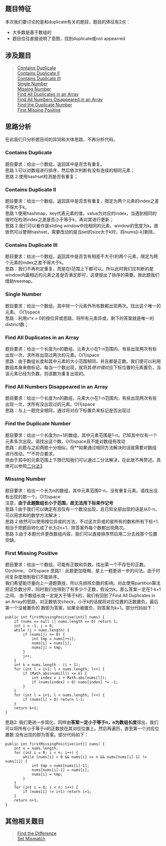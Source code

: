 ## 题目特征
本次我们要讨论的是和duplicate有关的题目，题目的体征有2点：
+ 大多数是基于数组的
+ 题目往往直接说明了意图，找到duplicate或not appearred

## 涉及题目
> [Contains Duplicate](https://leetcode.com/problems/contains-duplicate/tabs/description)  
> [Contains Duplicate II](https://leetcode.com/problems/contains-duplicate-ii/tabs/description)  
> [Contains Duplicate III](https://leetcode.com/problems/contains-duplicate-iii/tabs/description)  
> [Single Number](https://leetcode.com/problems/single-number/tabs/description)  
> [Missing Number](https://leetcode.com/problems/missing-number/tabs/description)  
> [Find All Duplicates in an Array](https://leetcode.com/problems/find-all-duplicates-in-an-array/tabs/description)  
> [Find All Numbers Disappeared in an Array](https://leetcode.com/problems/find-all-numbers-disappeared-in-an-array/tabs/description)  
> [Find the Duplicate Number](https://leetcode.com/problems/find-the-duplicate-number/tabs/description)  
> [First Missing Positive](https://leetcode.com/problems/first-missing-positive/tabs/description)  

## 思路分析
在此我们只分析题目间的异同和大体思路，不再分析代码。

### Contains Duplicate
题目要求：给出一个数组，返回其中是否含有重复。  
思路 1.可以对数组进行排序，然后依次判断有没有连续的相同元素；  
思路 2.使用hashset检测是否有重复；

### Contains Duplicate II
题目要求：给出一个数组，返回其中是否含有重复，限定为两个元素的index之差不得大于k。  
思路 1.使用hashmap，key代表元素的值，value为对应的index，当遇到相同的值时在检测index之差是否小于等于k，再对其进行更新；  
思路 2.我们可以看作是sliding window中找相同的元素，window的宽度为k。故依然可以使用hashset，需要改动的是当set的size大于k时，将nums[i-k]剔除。


### Contains Duplicate III
题目要求：给出一个数组，返回其中是否含有相差不大于t的两个元素，限定为两个元素的index之差不得大于k。  
思路：我们不再判定重复，而是在t范围上下都可以。所以此时我们应判断的是window内最相近的元素之差是否满足即可，这便提出了排序的需要。故此题我们借助treemap。

### Single Number
题目要求：给出一个数组，其中除一个元素外所有数都出现两次。找出这个唯一的元素。 O(1)space  
思路：利用x^x = 0的按位异或思路，将所有元素异或，剩下的答案就是唯一的distinct数；  

### Find All Duplicates in an Array
题目要求：给出一个长度为n的数组，元素大小在1-n范围内，有些出现两次有些出现一次，求所有出现过两次的元素。O(1)space  
思路：由于数组长度和其中元素的大小范围相同，并且都是正数。我们便可以利用数组本身来做标记。每当一个数出现，就将其*绝对值*对应下标位置的元素置负，当该元素已经为负数，则该数为重复出现的。

### Find All Numbers Disappeared in an Array
题目要求：给出一个长度为n的数组，元素大小在1-n范围内，有些出现两次有些出现一次，求所有没出现过的元素。O(1)space  
思路：与上一题完全相同，通过将对应下标置负来标记是否出现过

### Find the Duplicate Number
题目要求：给出一个长度为n+1的数组，其中元素范围是1-n。已知其中仅有一个元素多次出现。请找出这个数。O(1)space且不能对数组有改动  
思路：此题与之前两题十分相似，但**如果通过相同方法解决的话就需要对数组进行改动。**不符合要求。  
但由于其中的元素范围上下限已知我们可以通过二分法解决，在此就不再赘述。具体可以参照[二分法3](https://github.com/zhaoxy136/LeetCode/blob/master/Summary%20and%20Tricky%20tips/Binary%20Search%20(3).md)

### Missing Number
题目要求：给出一个长为n的数组，其中元素范围0-n，没有重复元素。请找出没有出现的那一个。O(1)space  
注意，**由于此题数组长小于范围，故无法用下标来作记号**  
思路 1.由于我们可以确定有且仅有一个数没出现，且已知全部出现的话是从0-n，可以用求和的数学方法解决；  
思路 2.依然可以使用按位异或的方法，不过这次异或的是所有的数和所有下标+1. 相当于把题目转化成了长为2n+1，除答案外每个数都出现两次。  
思路 3.由于本题允许更改数组内容，我们可以直接排序然后用二分去找那个位置空缺。

### First Missing Positive
题目要求：给出一个数组，可能有正数和负数，找出第一个不存在的正数。O(n)time， O(1)space
思路1：此题更加隐晦，是上一题更进一步的问法。由于时间复杂度限制我们不能排序。  
我们希望能尽量向上一道题靠拢，所以先排除负数的影响。对此使用partition算法把正负数分开，同时我们也得到了有多少个正数，假设为k。那么答案一定在1-k+1之间。
由于数组长度一定是大于等于k的，我们有回到了Find All Duplicates in an Array的思路，对正数依次check，小于k的话就将对应位置的正数置负。最后第一个没被置负的
数即为答案，如果全被置负，则答案为k+1。部分代码如下：

    public int firstMissingPositive(int[] nums) {
        if (nums == null || nums.length == 0) return 1;
        int i = -1, j = 0;
        while (j < nums.length) {
            if (nums[j] <= 0) {
                int tmp = nums[++i];
                nums[i] = nums[j];
                nums[j] = tmp;
            }
            j++;
        }
        int k = nums.length - (i + 1);
        for (int l = i+1; l < nums.length; l++) {
            if (Math.abs(nums[l]) <= k) {
                int index = i + Math.abs(nums[l]);
                if (nums[index] > 0) nums[index] *= -1;
            }
        }
        for (int l = i+1; l < nums.length; l++) {
            if (nums[l] > 0) return l-i;
        }
        return k+1;
    }

思路2: 我们更进一步简化，同样由**答案一定小于等于n，n为数组长度**得出，我们可以将所有小于等于n的正数放在其对应位置上。然后再遍历，直至第一个对应位置数
没有出现的即为答案。部分代码如下：

    public int firstMissingPositive(int[] nums) {
        int n = nums.length;
        for (int i = 0; i < n; i++) {
            while (nums[i] > 0 && nums[i] <= n && nums[nums[i]-1] != nums[i]) {
                int tmp = nums[nums[i]-1];
                nums[nums[i]-1] = nums[i];
                nums[i] = tmp;
            }
        }
        for (int i = 0; i < n; i++) {
            if (nums[i] != i+1) return i+1;
        }
        return n+1;
    }

## 其他相关题目
> [Find the Difference](https://leetcode.com/problems/find-the-difference/#/description)  
> [Set Mismatch](https://leetcode.com/problems/set-mismatch/tabs/description)












